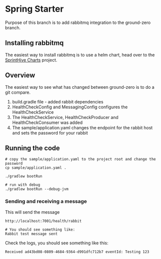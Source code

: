 # Spring Starter

Purpose of this branch is to add rabbitmq integration to the ground-zero branch.

## Installing rabbitmq

The easiest way to install rabbitmq is to use a helm chart, head over to the 
[SprintHive Charts](https://github.com/SprintHive/charts/tree/devcharts#rabbitmq) project.

## Overview

The easiest way to see what has changed between ground-zero is to do a git compare.

1. build.gradle file - added rabbit dependencies 
2. HealthCheckConfig and MessagingConfig configures the HealthCheckService 
3. The HealthCheckService, HealthCheckProducer and HealthCheckConsumer was added
4. The sample/application.yaml changes the endpoint for the rabbit host and sets the password for your rabbit
 
## Running the code

    # copy the sample/application.yaml to the project root and change the password
    cp sample/application.yaml .
    
    ./gradlew bootRun
    
    # run with debug
    ./gradlew bootRun --debug-jvm 
    
### Sending and receiving a message

This will send the message 
    
    http://localhost:7001/health/rabbit 

    # You should see something like:    
    Rabbit test message sent
    
Check the logs, you should see something like this:

    Received ad43bd08-0809-4684-9364-d991dfc712b7 eventId: Testing 123        